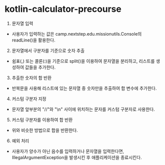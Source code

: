 # kotlin-calculator-precourse

1. 문자열 입력
- 사용자가 입력하는 값은 camp.nextstep.edu.missionutils.Console의 readLine()을 활용한다.

2. 문자열에서 구분자를 기준으로 숫자 추출
- 쉼표(,) 또는 콜론(:)을 기준으로 split()을 이용하여 문자열을 분리하고, 리스트를 생성하여 값들을 추가한다.

3. 추출한 숫자의 합 반환
- 반복문을 사용해 리스트에 있는 문자열 중 숫자만을 추출하여 합 변수에 추가한다.

4. 커스텀 구분자 지정
- 문자열 앞부분의 "//"와 "\n" 사이에 위치하는 문자를 커스텀 구분자로 사용한다.

5. 커스텀 구분자를 이용하여 합 반환
- 위와 비슷한 방법으로 합을 반환한다.

6. 예외 처리
- 사용자가 양수가 아닌 음수를 입력하거나 문자열을 입력한다면, IllegalArgumentException을 발생시킨 후 애플리케이션을 종료시킨다.